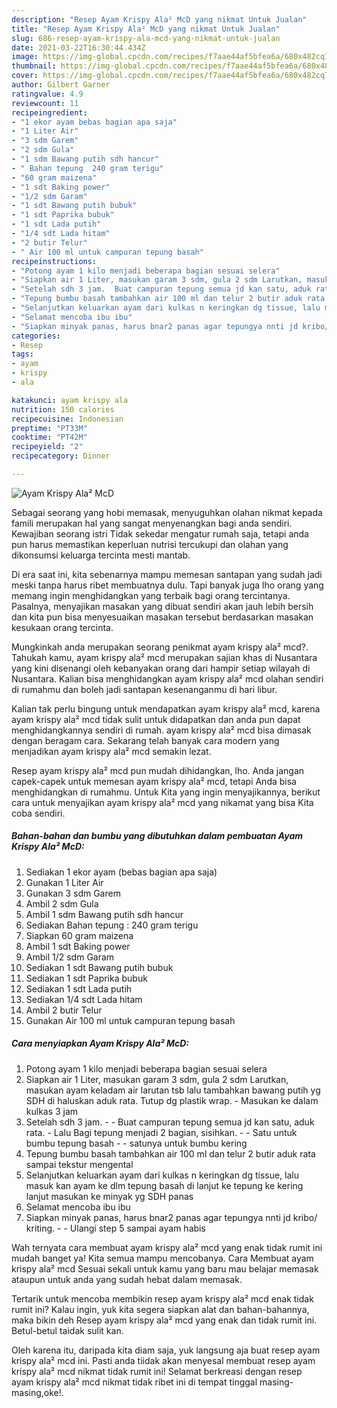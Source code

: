 ```yaml
---
description: "Resep Ayam Krispy Ala² McD yang nikmat Untuk Jualan"
title: "Resep Ayam Krispy Ala² McD yang nikmat Untuk Jualan"
slug: 686-resep-ayam-krispy-ala-mcd-yang-nikmat-untuk-jualan
date: 2021-03-22T16:30:44.434Z
image: https://img-global.cpcdn.com/recipes/f7aae44af5bfea6a/680x482cq70/ayam-krispy-ala-mcd-foto-resep-utama.jpg
thumbnail: https://img-global.cpcdn.com/recipes/f7aae44af5bfea6a/680x482cq70/ayam-krispy-ala-mcd-foto-resep-utama.jpg
cover: https://img-global.cpcdn.com/recipes/f7aae44af5bfea6a/680x482cq70/ayam-krispy-ala-mcd-foto-resep-utama.jpg
author: Gilbert Garner
ratingvalue: 4.9
reviewcount: 11
recipeingredient:
- "1 ekor ayam bebas bagian apa saja"
- "1 Liter Air"
- "3 sdm Garem"
- "2 sdm Gula"
- "1 sdm Bawang putih sdh hancur"
- " Bahan tepung  240 gram terigu"
- "60 gram maizena"
- "1 sdt Baking power"
- "1/2 sdm Garam"
- "1 sdt Bawang putih bubuk"
- "1 sdt Paprika bubuk"
- "1 sdt Lada putih"
- "1/4 sdt Lada hitam"
- "2 butir Telur"
- " Air 100 ml untuk campuran tepung basah"
recipeinstructions:
- "Potong ayam 1 kilo menjadi beberapa bagian sesuai selera"
- "Siapkan air 1 Liter, masukan garam 3 sdm, gula 2 sdm Larutkan, masukan ayam keladam air larutan tsb lalu tambahkan bawang putih yg SDH di haluskan aduk rata. Tutup dg plastik wrap. Masukan ke dalam kulkas 3 jam"
- "Setelah sdh 3 jam.  Buat campuran tepung semua jd kan satu, aduk rata. Lalu Bagi tepung menjadi 2 bagian, sisihkan.  Satu untuk bumbu tepung basah  satunya untuk bumbu kering"
- "Tepung bumbu basah tambahkan air 100 ml dan telur 2 butir aduk rata sampai tekstur mengental"
- "Selanjutkan keluarkan ayam dari kulkas n keringkan dg tissue, lalu masuk kan ayam ke dlm tepung basah di lanjut ke tepung ke kering lanjut masukan ke minyak yg SDH panas"
- "Selamat mencoba ibu ibu"
- "Siapkan minyak panas, harus bnar2 panas agar tepungya nnti jd kribo/ kriting.  Ulangi step 5 sampai ayam habis"
categories:
- Resep
tags:
- ayam
- krispy
- ala

katakunci: ayam krispy ala 
nutrition: 150 calories
recipecuisine: Indonesian
preptime: "PT33M"
cooktime: "PT42M"
recipeyield: "2"
recipecategory: Dinner

---
```



![Ayam Krispy Ala² McD](https://img-global.cpcdn.com/recipes/f7aae44af5bfea6a/680x482cq70/ayam-krispy-ala-mcd-foto-resep-utama.jpg)

Sebagai seorang yang hobi memasak, menyuguhkan olahan nikmat kepada famili merupakan hal yang sangat menyenangkan bagi anda sendiri. Kewajiban seorang istri Tidak sekedar mengatur rumah saja, tetapi anda pun harus memastikan keperluan nutrisi tercukupi dan olahan yang dikonsumsi keluarga tercinta mesti mantab.

Di era  saat ini, kita sebenarnya mampu memesan santapan yang sudah jadi meski tanpa harus ribet membuatnya dulu. Tapi banyak juga lho orang yang memang ingin menghidangkan yang terbaik bagi orang tercintanya. Pasalnya, menyajikan masakan yang dibuat sendiri akan jauh lebih bersih dan kita pun bisa menyesuaikan masakan tersebut berdasarkan masakan kesukaan orang tercinta. 



Mungkinkah anda merupakan seorang penikmat ayam krispy ala² mcd?. Tahukah kamu, ayam krispy ala² mcd merupakan sajian khas di Nusantara yang kini disenangi oleh kebanyakan orang dari hampir setiap wilayah di Nusantara. Kalian bisa menghidangkan ayam krispy ala² mcd olahan sendiri di rumahmu dan boleh jadi santapan kesenanganmu di hari libur.

Kalian tak perlu bingung untuk mendapatkan ayam krispy ala² mcd, karena ayam krispy ala² mcd tidak sulit untuk didapatkan dan anda pun dapat menghidangkannya sendiri di rumah. ayam krispy ala² mcd bisa dimasak dengan beragam cara. Sekarang telah banyak cara modern yang menjadikan ayam krispy ala² mcd semakin lezat.

Resep ayam krispy ala² mcd pun mudah dihidangkan, lho. Anda jangan capek-capek untuk memesan ayam krispy ala² mcd, tetapi Anda bisa menghidangkan di rumahmu. Untuk Kita yang ingin menyajikannya, berikut cara untuk menyajikan ayam krispy ala² mcd yang nikamat yang bisa Kita coba sendiri.

<!--inarticleads1-->

##### Bahan-bahan dan bumbu yang dibutuhkan dalam pembuatan Ayam Krispy Ala² McD:

1. Sediakan 1 ekor ayam (bebas bagian apa saja)
1. Gunakan 1 Liter Air
1. Gunakan 3 sdm Garem
1. Ambil 2 sdm Gula
1. Ambil 1 sdm Bawang putih sdh hancur
1. Sediakan  Bahan tepung : 240 gram terigu
1. Siapkan 60 gram maizena
1. Ambil 1 sdt Baking power
1. Ambil 1/2 sdm Garam
1. Sediakan 1 sdt Bawang putih bubuk
1. Sediakan 1 sdt Paprika bubuk
1. Sediakan 1 sdt Lada putih
1. Sediakan 1/4 sdt Lada hitam
1. Ambil 2 butir Telur
1. Gunakan  Air 100 ml untuk campuran tepung basah




<!--inarticleads2-->

##### Cara menyiapkan Ayam Krispy Ala² McD:

1. Potong ayam 1 kilo menjadi beberapa bagian sesuai selera
1. Siapkan air 1 Liter, masukan garam 3 sdm, gula 2 sdm Larutkan, masukan ayam keladam air larutan tsb lalu tambahkan bawang putih yg SDH di haluskan aduk rata. Tutup dg plastik wrap. - Masukan ke dalam kulkas 3 jam
1. Setelah sdh 3 jam. -  - Buat campuran tepung semua jd kan satu, aduk rata. - Lalu Bagi tepung menjadi 2 bagian, sisihkan. -  - Satu untuk bumbu tepung basah -  - satunya untuk bumbu kering
1. Tepung bumbu basah tambahkan air 100 ml dan telur 2 butir aduk rata sampai tekstur mengental
1. Selanjutkan keluarkan ayam dari kulkas n keringkan dg tissue, lalu masuk kan ayam ke dlm tepung basah di lanjut ke tepung ke kering lanjut masukan ke minyak yg SDH panas
1. Selamat mencoba ibu ibu
1. Siapkan minyak panas, harus bnar2 panas agar tepungya nnti jd kribo/ kriting. -  - Ulangi step 5 sampai ayam habis




Wah ternyata cara membuat ayam krispy ala² mcd yang enak tidak rumit ini mudah banget ya! Kita semua mampu mencobanya. Cara Membuat ayam krispy ala² mcd Sesuai sekali untuk kamu yang baru mau belajar memasak ataupun untuk anda yang sudah hebat dalam memasak.

Tertarik untuk mencoba membikin resep ayam krispy ala² mcd enak tidak rumit ini? Kalau ingin, yuk kita segera siapkan alat dan bahan-bahannya, maka bikin deh Resep ayam krispy ala² mcd yang enak dan tidak rumit ini. Betul-betul taidak sulit kan. 

Oleh karena itu, daripada kita diam saja, yuk langsung aja buat resep ayam krispy ala² mcd ini. Pasti anda tiidak akan menyesal membuat resep ayam krispy ala² mcd nikmat tidak rumit ini! Selamat berkreasi dengan resep ayam krispy ala² mcd nikmat tidak ribet ini di tempat tinggal masing-masing,oke!.

